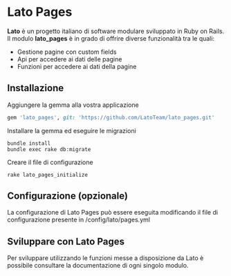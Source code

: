 # Lato Pages

**Lato** è un progetto italiano di software modulare sviluppato in Ruby on Rails.
Il modulo **lato_pages** è in grado di offrire diverse funzionalità tra le quali:

* Gestione pagine con custom fields
* Api per accedere ai dati delle pagine
* Funzioni per accedere ai dati della pagine

## Installazione

Aggiungere la gemma alla vostra applicazione

```ruby
gem 'lato_pages', git: 'https://github.com/LatoTeam/lato_pages.git'
```
Installare la gemma ed eseguire le migrazioni

```console
bundle install
bundle exec rake db:migrate
```

Creare il file di configurazione

```console
rake lato_pages_initialize
```

## Configurazione (opzionale)

La configurazione di Lato Pages può essere eseguita modificando il file di configurazione presente in /config/lato/pages.yml

## Sviluppare con Lato Pages

Per sviluppare utilizzando le funzioni messe a disposizione da Lato è possibile consultare la documentazione di ogni singolo modulo.
